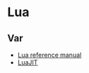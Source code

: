 # Lua

## Var
* [Lua reference manual](https://www.lua.org/manual/)
* [LuaJIT](https://luajit.org/)
